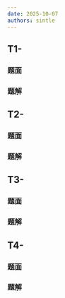 ```yaml
---
date: 2025-10-07
authors: sintle
---
```


## T1-

### 题面



### 题解



## T2-

### 题面



### 题解



## T3-

### 题面



### 题解



## T4-

### 题面



### 题解



